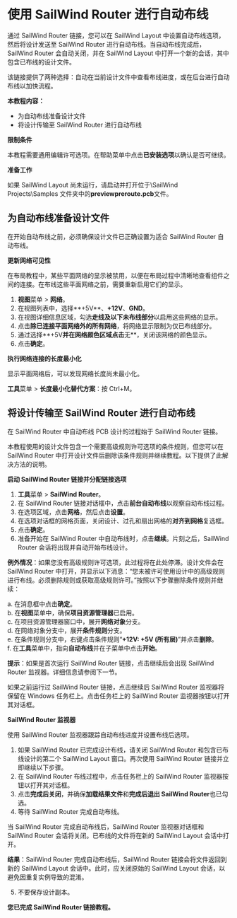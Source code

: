 # 使用 SailWind Router 进行自动布线

通过 SailWind Router 链接，您可以在 SailWind Layout 中设置自动布线选项，然后将设计发送至 SailWind Router 进行自动布线。当自动布线完成后，SailWind Router 会自动关闭，并在 SailWind Layout 中打开一个新的会话，其中包含已布线的设计文件。

该链接提供了两种选择：自动在当前设计文件中查看布线进度，或在后台进行自动布线以加快流程。

**本教程内容：**

- 为自动布线准备设计文件
- 将设计传输至 SailWind Router 进行自动布线

**限制条件**

本教程需要通用编辑许可选项。在帮助菜单中点击**已安装选项**以确认是否可继续。

**准备工作**

如果 SailWind Layout 尚未运行，请启动并打开位于\SailWind Projects\Samples 文件夹中的**previewpreroute.pcb**文件。

## 为自动布线准备设计文件

在开始自动布线之前，必须确保设计文件已正确设置为适合 SailWind Router 自动布线。

**更新网络可见性**

在布局教程中，某些平面网络的显示被禁用，以便在布局过程中清晰地查看组件之间的连接。在布线这些平面网络之前，需要重新启用它们的显示。

1. **视图**菜单 > **网络**。
2. 在视图列表中，选择**+5V**、**+12V**、**GND**。
3. 在视图详细信息区域，勾选**走线及以下未布线部分**以启用这些网络的显示。
4. 点击**除已连接平面网络外的所有网络**，将网络显示限制为仅已布线部分。
5. 通过选择**+5V**并在网络颜色区域点击**无**，关闭该网络的颜色显示。
6. 点击**确定**。

**执行网络连接的长度最小化**

显示平面网络后，可以发现网络长度尚未最小化。

**工具**菜单 > **长度最小化替代方案**：按 Ctrl+M。

## 将设计传输至 SailWind Router 进行自动布线

在 SailWind Router 中自动布线 PCB 设计的过程始于 SailWind Router 链接。

本教程使用的设计文件包含一个需要高级规则许可选项的条件规则，但您可以在 SailWind Router 中打开设计文件后删除该条件规则并继续教程。以下提供了此解决方法的说明。

**启动 SailWind Router 链接并分配链接选项**

1. **工具**菜单 > **SailWind Router**。
2. 在 SailWind Router 链接对话框中，点击**前台自动布线**以观察自动布线过程。
3. 在选项区域，点击**网格**，然后点击**设置**。
4. 在选项对话框的网格页面，关闭设计、过孔和扇出网格的**对齐到网格**复选框。
5. 点击**确定**。
6. 准备开始在 SailWind Router 中自动布线时，点击**继续**。片刻之后，SailWind Router 会话将出现并自动开始布线设计。

**例外情况**：如果您没有高级规则许可选项，此过程将在此处停滞。设计文件会在 SailWind Router 中打开，并显示以下消息：“您未被许可使用设计中的高级规则进行布线。必须删除规则或获取高级规则许可。”按照以下步骤删除条件规则并继续：

a. 在消息框中点击**确定**。  
b. 在**视图**菜单中，确保**项目资源管理器**已启用。  
c. 在项目资源管理器窗口中，展开**网络对象**分支。  
d. 在网络对象分支中，展开**条件规则**分支。  
e. 在条件规则分支中，右键点击条件规则“**+12V: +5V (所有层)**”并点击**删除**。  
f. 在**工具**菜单中，指向**自动布线**并在子菜单中点击**开始**。

**提示**：如果是首次运行 SailWind Router 链接，点击继续后会出现 SailWind Router 监视器。详细信息请参阅下一节。

如果之前运行过 SailWind Router 链接，点击继续后 SailWind Router 监视器将保留在 Windows 任务栏上。点击任务栏上的 SailWind Router 监视器按钮以打开其对话框。

**SailWind Router 监视器**

使用 SailWind Router 监视器跟踪自动布线进度并设置布线后选项。

1. 如果 SailWind Router 已完成设计布线，请关闭 SailWind Router 和包含已布线设计的第二个 SailWind Layout 窗口。再次使用 SailWind Router 链接并立即继续以下步骤。
2. 在 SailWind Router 布线过程中，点击任务栏上的 SailWind Router 监视器按钮以打开其对话框。
3. 点击**完成后关闭**，并确保**加载结果文件**和**完成后退出 SailWind Router**也已勾选。
4. 等待 SailWind Router 完成自动布线。

当 SailWind Router 完成自动布线后，SailWind Router 监视器对话框和 SailWind Router 会话将关闭。已布线的文件将在新的 SailWind Layout 会话中打开。

**结果**：SailWind Router 完成自动布线后，SailWind Router 链接会将文件返回到新的 SailWind Layout 会话中。此时，应关闭原始的 SailWind Layout 会话，以避免因重复实例导致的混淆。

5. 不要保存设计副本。

**您已完成 SailWind Router 链接教程。**